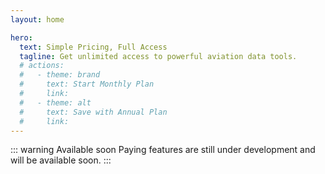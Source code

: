 ```yaml
---
layout: home

hero:
  text: Simple Pricing, Full Access
  tagline: Get unlimited access to powerful aviation data tools.
  # actions:
  #   - theme: brand
  #     text: Start Monthly Plan
  #     link: 
  #   - theme: alt
  #     text: Save with Annual Plan
  #     link: 
---
```

::: warning Available soon
Paying features are still under development and will be available soon.
:::
